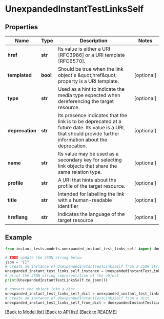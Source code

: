 # UnexpandedInstantTestLinksSelf


## Properties

Name | Type | Description | Notes
------------ | ------------- | ------------- | -------------
**href** | **str** | Its value is either a URI [RFC3986] or a URI template [RFC6570]. | 
**templated** | **bool** | Should be true when the link object&#39;s \&quot;href\&quot; property is a URI template. | [optional] 
**type** | **str** | Used as a hint to indicate the media type expected when dereferencing the target resource. | [optional] 
**deprecation** | **str** | Its presence indicates that the link is to be deprecated at a future date. Its value is a URL that should provide further information about the deprecation. | [optional] 
**name** | **str** | Its value may be used as a secondary key for selecting link objects that share the same relation type. | [optional] 
**profile** | **str** | A URI that hints about the profile of the target resource. | [optional] 
**title** | **str** | Intended for labelling the link with a human-readable identifier | [optional] 
**hreflang** | **str** | Indicates the language of the target resource | [optional] 

## Example

```python
from instant_tests.models.unexpanded_instant_test_links_self import UnexpandedInstantTestLinksSelf

# TODO update the JSON string below
json = "{}"
# create an instance of UnexpandedInstantTestLinksSelf from a JSON string
unexpanded_instant_test_links_self_instance = UnexpandedInstantTestLinksSelf.from_json(json)
# print the JSON string representation of the object
print(UnexpandedInstantTestLinksSelf.to_json())

# convert the object into a dict
unexpanded_instant_test_links_self_dict = unexpanded_instant_test_links_self_instance.to_dict()
# create an instance of UnexpandedInstantTestLinksSelf from a dict
unexpanded_instant_test_links_self_from_dict = UnexpandedInstantTestLinksSelf.from_dict(unexpanded_instant_test_links_self_dict)
```
[[Back to Model list]](../README.md#documentation-for-models) [[Back to API list]](../README.md#documentation-for-api-endpoints) [[Back to README]](../README.md)


